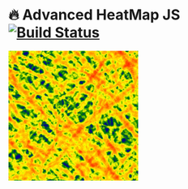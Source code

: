 # :fire: Advanced HeatMap JS [![Build Status](https://travis-ci.org/hyzhak/advanced-heatmap-js.svg?branch=master)](https://travis-ci.org/hyzhak/advanced-heatmap-js)
![random plasma](./img/random-plasma.jpg)
